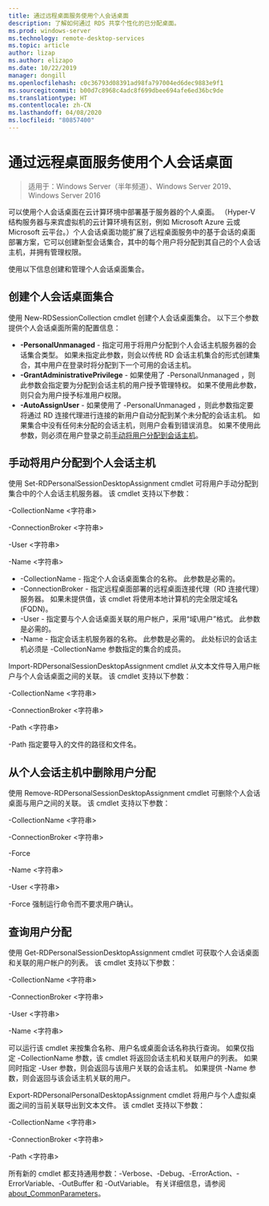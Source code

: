 ```yaml
---
title: 通过远程桌面服务使用个人会话桌面
description: 了解如何通过 RDS 共享个性化的已分配桌面。
ms.prod: windows-server
ms.technology: remote-desktop-services
ms.topic: article
author: lizap
ms.author: elizapo
ms.date: 10/22/2019
manager: dongill
ms.openlocfilehash: c0c36793d08391ad98fa797004ed6dec9883e9f1
ms.sourcegitcommit: b00d7c8968c4adc8f699dbee694afe6ed36bc9de
ms.translationtype: HT
ms.contentlocale: zh-CN
ms.lasthandoff: 04/08/2020
ms.locfileid: "80857400"
---
```

# <a name="use-personal-session-desktops-with-remote-desktop-services"></a>通过远程桌面服务使用个人会话桌面

>适用于：Windows Server（半年频道）、Windows Server 2019、Windows Server 2016

可以使用个人会话桌面在云计算环境中部署基于服务器的个人桌面。  （Hyper-V 结构服务器与来宾虚拟机的云计算环境有区别，例如 Microsoft Azure 云或 Microsoft 云平台。）个人会话桌面功能扩展了远程桌面服务中的基于会话的桌面部署方案，它可以创建新型会话集合，其中的每个用户将分配到其自己的个人会话主机，并拥有管理权限。 

使用以下信息创建和管理个人会话桌面集合。

## <a name="create-a-personal-session-desktop-collection"></a>创建个人会话桌面集合

使用 New-RDSessionCollection cmdlet 创建个人会话桌面集合。 以下三个参数提供个人会话桌面所需的配置信息：

- **-PersonalUnmanaged** - 指定可用于将用户分配到个人会话主机服务器的会话集合类型。 如果未指定此参数，则会以传统 RD 会话主机集合的形式创建集合，其中用户在登录时将分配到下一个可用的会话主机。
- **-GrantAdministrativePrivilege** - 如果使用了 -PersonalUnmanaged  ，则此参数会指定要为分配到会话主机的用户授予管理特权。 如果不使用此参数，则只会为用户授予标准用户权限。
- **-AutoAssignUser** - 如果使用了 -PersonalUnmanaged  ，则此参数指定要将通过 RD 连接代理进行连接的新用户自动分配到某个未分配的会话主机。 如果集合中没有任何未分配的会话主机，则用户会看到错误消息。 如果不使用此参数，则必须在用户登录之前[手动将用户分配到会话主机](#manually-assign-a-user-to-a-personal-session-host)。

## <a name="manually-assign-a-user-to-a-personal-session-host"></a>手动将用户分配到个人会话主机
使用 Set-RDPersonalSessionDesktopAssignment  cmdlet 可将用户手动分配到集合中的个人会话主机服务器。 该 cmdlet 支持以下参数：

-CollectionName \<字符串\>

-ConnectionBroker \<字符串\> 

-User \<字符串\>

-Name \<字符串\>

- -CollectionName  - 指定个人会话桌面集合的名称。 此参数是必需的。
- -ConnectionBroker  - 指定远程桌面部署的远程桌面连接代理（RD 连接代理）服务器。 如果未提供值，该 cmdlet 将使用本地计算机的完全限定域名 (FQDN)。
- -User  - 指定要与个人会话桌面关联的用户帐户，采用“域\用户”格式。 此参数是必需的。
- -Name  - 指定会话主机服务器的名称。 此参数是必需的。 此处标识的会话主机必须是 -CollectionName  参数指定的集合的成员。

Import-RDPersonalSessionDesktopAssignment  cmdlet 从文本文件导入用户帐户与个人会话桌面之间的关联。 该 cmdlet 支持以下参数：

-CollectionName \<字符串\>

-ConnectionBroker \<字符串\>

-Path \<字符串>

-Path  指定要导入的文件的路径和文件名。
 
## <a name="removing-a-user-assignment-from-a-personal-session-host"></a>从个人会话主机中删除用户分配
使用 Remove-RDPersonalSessionDesktopAssignment  cmdlet 可删除个人会话桌面与用户之间的关联。 该 cmdlet 支持以下参数：

-CollectionName \<字符串\>

-ConnectionBroker \<字符串\>

-Force

-Name \<字符串\>

-User \<字符串\>

-Force  强制运行命令而不要求用户确认。

## <a name="query-user-assignments"></a>查询用户分配
使用 Get-RDPersonalSessionDesktopAssignment  cmdlet 可获取个人会话桌面和关联的用户帐户的列表。 该 cmdlet 支持以下参数：

-CollectionName \<字符串\>

-ConnectionBroker \<字符串\>

-User \<字符串\>

-Name \<字符串\>

可以运行该 cmdlet 来按集合名称、用户名或桌面会话名称执行查询。 如果仅指定 -CollectionName  参数，该 cmdlet 将返回会话主机和关联用户的列表。 如果同时指定 -User  参数，则会返回与该用户关联的会话主机。 如果提供 -Name  参数，则会返回与该会话主机关联的用户。 


Export-RDPersonalPersonalDesktopAssignment  cmdlet 将用户与个人虚拟桌面之间的当前关联导出到文本文件。 该 cmdlet 支持以下参数：

-CollectionName \<字符串\>

-ConnectionBroker \<字符串\>

-Path \<字符串\>


所有新的 cmdlet 都支持通用参数：-Verbose、-Debug、-ErrorAction、-ErrorVariable、-OutBuffer 和 -OutVariable。 有关详细信息，请参阅 [about_CommonParameters](https://go.microsoft.com/fwlink/p/?LinkID=113216)。
